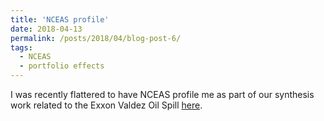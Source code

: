 ```yaml
---
title: 'NCEAS profile'
date: 2018-04-13
permalink: /posts/2018/04/blog-post-6/
tags:
  - NCEAS
  - portfolio effects
---
```


I was recently flattered to have NCEAS profile me as part of our synthesis work related to the Exxon Valdez Oil Spill [here](https://www.nceas.ucsb.edu/news/nceas-portrait-eric-ward-uses-economics-analyze-ecosystems).
